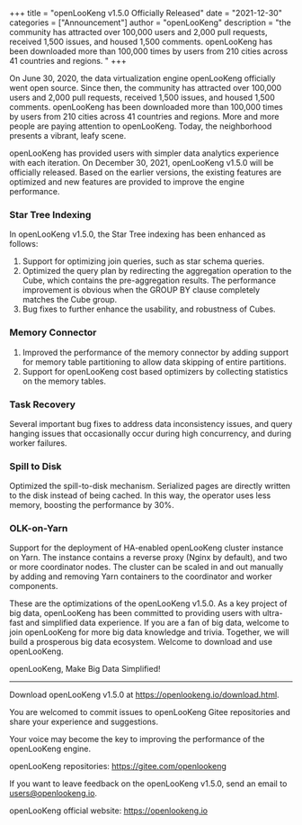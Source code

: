 +++ 
title = "openLooKeng v1.5.0 Officially Released"
date = "2021-12-30"
categories = ["Announcement"]
author = "openLooKeng"
description = "the community has attracted over 100,000 users and 2,000 pull requests, received 1,500 issues, and housed 1,500 comments. openLooKeng has been downloaded more than 100,000 times by users from 210 cities across 41 countries and regions. "
+++
 
On June 30, 2020, the data virtualization engine openLooKeng officially went open source. Since then, the community has attracted over 100,000 users and 2,000 pull requests, received 1,500 issues, and housed 1,500 comments. openLooKeng has been downloaded more than 100,000 times by users from 210 cities across 41 countries and regions. More and more people are paying attention to openLooKeng. Today, the neighborhood presents a vibrant, leafy scene. 

openLooKeng has provided users with simpler data analytics experience with each iteration. On December 30, 2021, openLooKeng v1.5.0 will be officially released. Based on the earlier versions, the existing features are optimized and new features are provided to improve the engine performance.

 
### Star Tree Indexing
In openLooKeng v1.5.0, the Star Tree indexing has been enhanced as follows:

1. Support for optimizing join queries, such as star schema queries.
2. Optimized the query plan by redirecting the aggregation operation to the Cube, which contains the pre-aggregation results. The performance improvement is obvious when the GROUP BY clause completely matches the Cube group.
3. Bug fixes to further enhance the usability, and robustness of Cubes.


### Memory Connector

1. Improved the performance of the memory connector by adding support for memory table partitioning to allow data skipping of entire partitions.
2. Support for openLooKeng cost based optimizers by collecting statistics on the memory tables.

### Task Recovery
Several important bug fixes to address data inconsistency issues, and query hanging issues that occasionally occur during high concurrency, and during worker failures.

### Spill to Disk

Optimized the spill-to-disk mechanism. Serialized pages are directly written to the disk instead of being cached. In this way, the operator uses less memory, boosting the performance by 30%.


### OLK-on-Yarn
Support for the deployment of HA-enabled openLooKeng cluster instance on Yarn. The instance contains a reverse proxy (Nginx by default), and two or more coordinator nodes. The cluster can be scaled in and out manually by adding and removing Yarn containers to the coordinator and worker components.

These are the optimizations of the openLooKeng v1.5.0. As a key project of big data, openLooKeng has been committed to providing users with ultra-fast and simplified data experience. If you are a fan of big data, welcome to join openLooKeng for more big data knowledge and trivia. Together, we will build a prosperous big data ecosystem. Welcome to download and use openLooKeng. 

openLooKeng, Make Big Data Simplified!

---

Download openLooKeng v1.5.0 at <https://openlookeng.io/download.html>.

You are welcomed to commit issues to openLooKeng Gitee repositories and share your experience and suggestions. 

Your voice may become the key to improving the performance of the openLooKeng engine.


openLooKeng repositories: <https://gitee.com/openlookeng>

If you want to leave feedback on the openLooKeng v1.5.0, send an email to users@openlookeng.io.

openLooKeng official website: <https://openlookeng.io>
 


